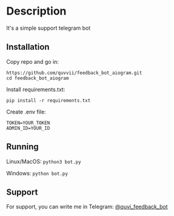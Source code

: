 
# Description

It's a simple support telegram bot



## Installation

Copy repo and go in:
```
https://github.com/quvvii/feedback_bot_aiogram.git
cd feedback_bot_aiogram
```
Install requirements.txt:
```
pip install -r requirements.txt
```
Create .env file:
```
TOKEN=YOUR_TOKEN
ADMIN_ID=YOUR_ID
```



## Running
Linux/MacOS: ```python3 bot.py```

Windows: ```python bot.py```

## Support

For support, you can write me in Telegram: [@quvi_feedback_bot](t.me/quvi_feedback_bot)
